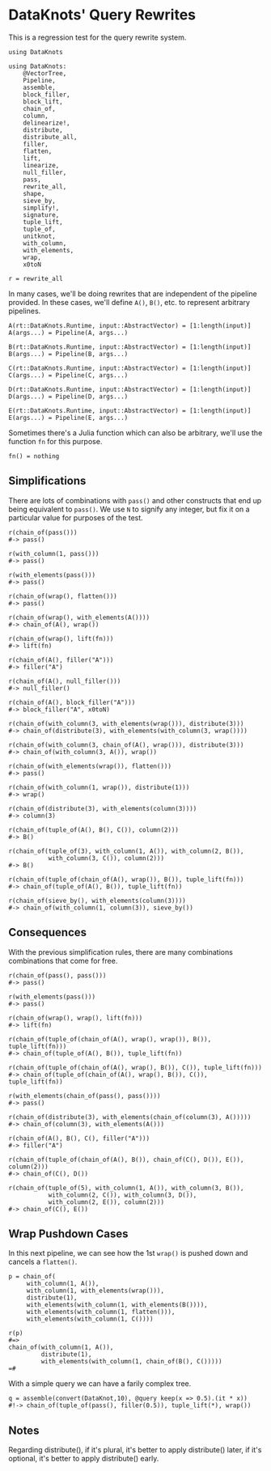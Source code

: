 # DataKnots' Query Rewrites

This is a regression test for the query rewrite system.

    using DataKnots

    using DataKnots:
        @VectorTree,
        Pipeline,
        assemble,
        block_filler,
        block_lift,
        chain_of,
        column,
        delinearize!,
        distribute,
        distribute_all,
        filler,
        flatten,
        lift,
        linearize,
        null_filler,
        pass,
        rewrite_all,
        shape,
        sieve_by,
        simplify!,
        signature,
        tuple_lift,
        tuple_of,
        unitknot,
        with_column,
        with_elements,
        wrap,
        x0toN

    r = rewrite_all

In many cases, we'll be doing rewrites that are independent of the
pipeline provided. In these cases, we'll define `A()`, `B()`, etc.  to
represent arbitrary pipelines.

    A(rt::DataKnots.Runtime, input::AbstractVector) = [1:length(input)]
    A(args...) = Pipeline(A, args...)

    B(rt::DataKnots.Runtime, input::AbstractVector) = [1:length(input)]
    B(args...) = Pipeline(B, args...)

    C(rt::DataKnots.Runtime, input::AbstractVector) = [1:length(input)]
    C(args...) = Pipeline(C, args...)

    D(rt::DataKnots.Runtime, input::AbstractVector) = [1:length(input)]
    D(args...) = Pipeline(D, args...)

    E(rt::DataKnots.Runtime, input::AbstractVector) = [1:length(input)]
    E(args...) = Pipeline(E, args...)

Sometimes there's a Julia function which can also be arbitrary, we'll
use the function `fn` for this purpose.

    fn() = nothing

## Simplifications

There are lots of combinations with `pass()` and other constructs that
end up being equivalent to `pass()`. We use `N` to signify any integer,
but fix it on a particular value for purposes of the test.

    r(chain_of(pass()))
    #-> pass()

    r(with_column(1, pass()))
    #-> pass()

    r(with_elements(pass()))
    #-> pass()

    r(chain_of(wrap(), flatten()))
    #-> pass()

    r(chain_of(wrap(), with_elements(A())))
    #-> chain_of(A(), wrap())

    r(chain_of(wrap(), lift(fn)))
    #-> lift(fn)

    r(chain_of(A(), filler("A")))
    #-> filler("A")

    r(chain_of(A(), null_filler()))
    #-> null_filler()

    r(chain_of(A(), block_filler("A")))
    #-> block_filler("A", x0toN)

    r(chain_of(with_column(3, with_elements(wrap())), distribute(3)))
    #-> chain_of(distribute(3), with_elements(with_column(3, wrap())))

    r(chain_of(with_column(3, chain_of(A(), wrap())), distribute(3)))
    #-> chain_of(with_column(3, A()), wrap())

    r(chain_of(with_elements(wrap()), flatten()))
    #-> pass()

    r(chain_of(with_column(1, wrap()), distribute(1)))
    #-> wrap()

    r(chain_of(distribute(3), with_elements(column(3))))
    #-> column(3)

    r(chain_of(tuple_of(A(), B(), C()), column(2)))
    #-> B()

    r(chain_of(tuple_of(3), with_column(1, A()), with_column(2, B()),
               with_column(3, C()), column(2)))
    #-> B()

    r(chain_of(tuple_of(chain_of(A(), wrap()), B()), tuple_lift(fn)))
    #-> chain_of(tuple_of(A(), B()), tuple_lift(fn))

    r(chain_of(sieve_by(), with_elements(column(3))))
    #-> chain_of(with_column(1, column(3)), sieve_by())


## Consequences

With the previous simplification rules, there are many combinations
combinations that come for free.

    r(chain_of(pass(), pass()))
    #-> pass()

    r(with_elements(pass()))
    #-> pass()

    r(chain_of(wrap(), wrap(), lift(fn)))
    #-> lift(fn)

    r(chain_of(tuple_of(chain_of(A(), wrap(), wrap()), B()), tuple_lift(fn)))
    #-> chain_of(tuple_of(A(), B()), tuple_lift(fn))

    r(chain_of(tuple_of(chain_of(A(), wrap(), B()), C()), tuple_lift(fn)))
    #-> chain_of(tuple_of(chain_of(A(), wrap(), B()), C()), tuple_lift(fn))

    r(with_elements(chain_of(pass(), pass())))
    #-> pass()

    r(chain_of(distribute(3), with_elements(chain_of(column(3), A()))))
    #-> chain_of(column(3), with_elements(A()))

    r(chain_of(A(), B(), C(), filler("A")))
    #-> filler("A")

    r(chain_of(tuple_of(chain_of(A(), B()), chain_of(C(), D()), E()), column(2)))
    #-> chain_of(C(), D())

    r(chain_of(tuple_of(5), with_column(1, A()), with_column(3, B()),
               with_column(2, C()), with_column(3, D()),
               with_column(2, E()), column(2)))
    #-> chain_of(C(), E())

## Wrap Pushdown Cases

In this next pipeline, we can see how the 1st `wrap()` is pushed down
and cancels a `flatten()`.

    p = chain_of(
         with_column(1, A()),
         with_column(1, with_elements(wrap())),
         distribute(1),
         with_elements(with_column(1, with_elements(B()))),
         with_elements(with_column(1, flatten())),
         with_elements(with_column(1, C())))

    r(p)
    #=>
    chain_of(with_column(1, A()),
             distribute(1),
             with_elements(with_column(1, chain_of(B(), C()))))
    =#

With a simple query we can have a farily complex tree.

    q = assemble(convert(DataKnot,10), @query keep(x => 0.5).(it * x))
    #!-> chain_of(tuple_of(pass(), filler(0.5)), tuple_lift(*), wrap())



## Notes

Regarding distribute(), if it's plural, it's better to apply distribute() later, if it's optional, it's better to apply distribute() early.
